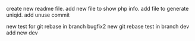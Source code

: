 create new readme file.
add new file to show php info.
add file to generate uniqid.
add unuse commit

new test for git rebase in branch bugfix2
new git rebase test in branch dev
add new dev
